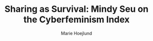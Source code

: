 ---
title: 'Sharing as Survival: Mindy Seu on the Cyberfeminism Index'
author: Marie Hoejlund
link: "https://walkerart.org/magazine/sharing-as-survival-mindy-seu-cyberfeminism-index"
---